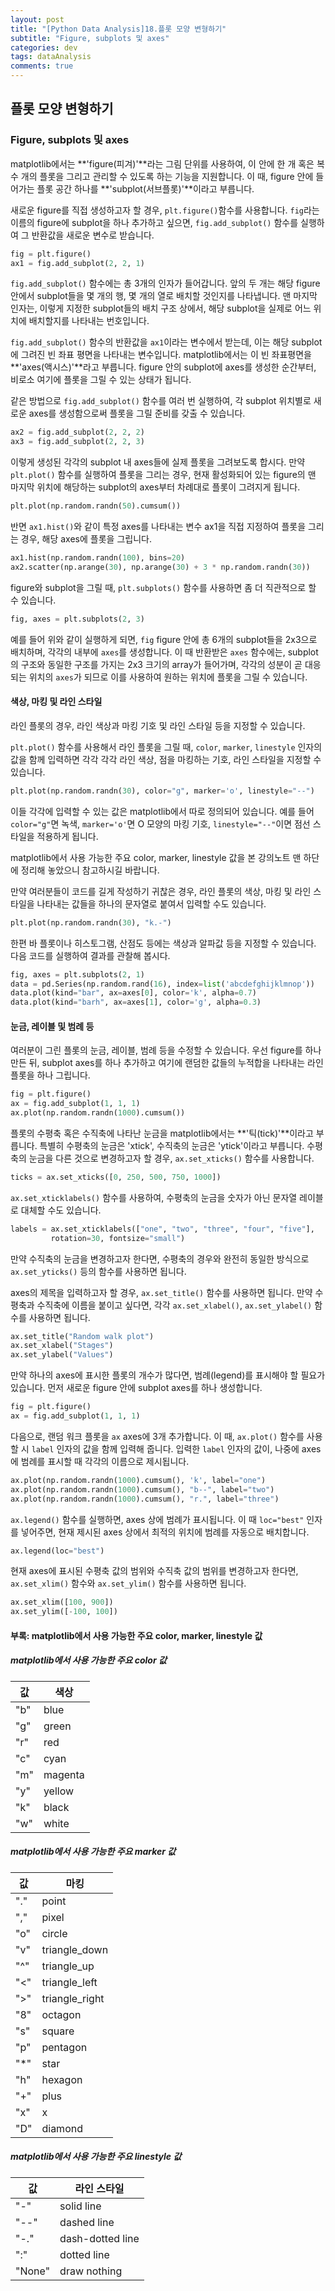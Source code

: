 ```yaml
---
layout: post
title: "[Python Data Analysis]18.플롯 모양 변형하기"
subtitle: "Figure, subplots 및 axes"
categories: dev
tags: dataAnalysis
comments: true
---
```


## 플롯 모양 변형하기

### Figure, subplots 및 axes

matplotlib에서는 **'figure(피겨)'**라는 그림 단위를 사용하여, 이 안에 한 개 혹은 복수 개의 플롯을 그리고 관리할 수 있도록 하는 기능을 지원합니다. 이 때, figure 안에 들어가는 플롯 공간 하나를 **'subplot(서브플롯)'**이라고 부릅니다.


새로운 figure를 직접 생성하고자 할 경우, `plt.figure()`함수를 사용합니다. `fig`라는 이름의 figure에 subplot을 하나 추가하고 싶으면, `fig.add_subplot()` 함수를 실행하여 그 반환값을 새로운 변수로 받습니다.

```python
fig = plt.figure()
ax1 = fig.add_subplot(2, 2, 1)
```

`fig.add_subplot()` 함수에는 총 3개의 인자가 들어갑니다. 앞의 두 개는 해당 figure 안에서 subplot들을 몇 개의 행, 몇 개의 열로 배치할 것인지를 나타냅니다. 맨 마지막 인자는, 이렇게 지정한 subplot들의 배치 구조 상에서, 해당 subplot을 실제로 어느 위치에 배치할지를 나타내는 번호입니다.


`fig.add_subplot()` 함수의 반환값을 `ax1`이라는 변수에서 받는데, 이는 해당 subplot에 그려진 빈 좌표 평면을 나타내는 변수입니다. matplotlib에서는 이 빈 좌표평면을 **'axes(액시스)'**라고 부릅니다. figure 안의 subplot에 axes를 생성한 순간부터, 비로소 여기에 플롯을 그릴 수 있는 상태가 됩니다.


같은 방법으로 `fig.add_subplot()` 함수를 여러 번 실행하여, 각 subplot 위치별로 새로운 axes를 생성함으로써 플롯을 그릴 준비를 갖출 수 있습니다.

```python
ax2 = fig.add_subplot(2, 2, 2)
ax3 = fig.add_subplot(2, 2, 3)
```

이렇게 생성된 각각의 subplot 내 axes들에 실제 플롯을 그려보도록 합시다. 만약 `plt.plot()` 함수를 실행하여 플롯을 그리는 경우, 현재 활성화되어 있는 figure의 맨 마지막 위치에 해당하는 subplot의 axes부터 차례대로 플롯이 그려지게 됩니다.

```python
plt.plot(np.random.randn(50).cumsum())
```

반면 `ax1.hist()`와 같이 특정 axes를 나타내는 변수 ax1을 직접 지정하여 플롯을 그리는 경우, 해당 axes에 플롯을 그립니다.

```python
ax1.hist(np.random.randn(100), bins=20)
ax2.scatter(np.arange(30), np.arange(30) + 3 * np.random.randn(30))
```

figure와 subplot을 그릴 때, `plt.subplots()` 함수를 사용하면 좀 더 직관적으로 할 수 있습니다.

```python
fig, axes = plt.subplots(2, 3)
```

예를 들어 위와 같이 실행하게 되면, `fig` figure 안에 총 6개의 subplot들을 2x3으로 배치하며, 각각의 내부에 `axes`를 생성합니다. 이 때 반환받은 `axes` 함수에는, subplot의 구조와 동일한 구조를 가지는 2x3 크기의 array가 들어가며, 각각의 성분이 곧 대응되는 위치의 `axes`가 되므로 이를 사용하여 원하는 위치에 플롯을 그릴 수 있습니다.


#### 색상, 마킹 및 라인 스타일

라인 플롯의 경우, 라인 색상과 마킹 기호 및 라인 스타일 등을 지정할 수 있습니다.


`plt.plot()` 함수를 사용해서 라인 플롯을 그릴 때, `color`, `marker`, `linestyle` 인자의 값을 함께 입력하면 각각 각각 라인 색상, 점을 마킹하는 기호, 라인 스타일을 지정할 수 있습니다.

```python
plt.plot(np.random.randn(30), color="g", marker='o', linestyle="--")
```

이들 각각에 입력할 수 있는 값은 matplotlib에서 따로 정의되어 있습니다. 예를 들어 `color="g"`면 녹색, `marker='o'`면 O 모양의 마킹 기호, `linestyle="--"`이면 점선 스타일을 적용하게 됩니다.


matplotlib에서 사용 가능한 주요 color, marker, linestyle 값을 본 강의노트 맨 하단에 정리해 놓았으니 참고하시길 바랍니다.


만약 여러분들이 코드를 길게 작성하기 귀찮은 경우, 라인 플롯의 색상, 마킹 및 라인 스타일을 나타내는 값들을 하나의 문자열로 붙여서 입력할 수도 있습니다.

```python
plt.plot(np.random.randn(30), "k.-")
```

한편 바 플롯이나 히스토그램, 산점도 등에는 색상과 알파값 등을 지정할 수 있습니다. 다음 코드를 실행하여 결과를 관찰해 봅시다.

```python
fig, axes = plt.subplots(2, 1)
data = pd.Series(np.random.rand(16), index=list('abcdefghijklmnop'))
data.plot(kind="bar", ax=axes[0], color='k', alpha=0.7)
data.plot(kind="barh", ax=axes[1], color='g', alpha=0.3)
```

#### 눈금, 레이블 및 범례 등

여러분이 그린 플롯의 눈금, 레이블, 범례 등을 수정할 수 있습니다. 우선 figure를 하나 만든 뒤, subplot axes를 하나 추가하고 여기에 랜덤한 값들의 누적합을 나타내는 라인 플롯을 하나 그립니다.

```python
fig = plt.figure()
ax = fig.add_subplot(1, 1, 1)
ax.plot(np.random.randn(1000).cumsum())
```

플롯의 수평축 혹은 수직축에 나타난 눈금을 matplotlib에서는 **'틱(tick)'**이라고 부릅니다. 특별히 수평축의 눈금은 'xtick', 수직축의 눈금은 'ytick'이라고 부릅니다. 수평축의 눈금을 다른 것으로 변경하고자 할 경우, `ax.set_xticks()` 함수를 사용합니다.

```python
ticks = ax.set_xticks([0, 250, 500, 750, 1000])
```

`ax.set_xticklabels()` 함수를 사용하여, 수평축의 눈금을 숫자가 아닌 문자열 레이블로 대체할 수도 있습니다.

```python
labels = ax.set_xticklabels(["one", "two", "three", "four", "five"],
         rotation=30, fontsize="small")
```

만약 수직축의 눈금을 변경하고자 한다면, 수평축의 경우와 완전히 동일한 방식으로 `ax.set_yticks()` 등의 함수를 사용하면 됩니다.


axes의 제목을 입력하고자 할 경우, `ax.set_title()` 함수를 사용하면 됩니다. 만약 수평축과 수직축에 이름을 붙이고 싶다면, 각각 `ax.set_xlabel()`, `ax.set_ylabel()` 함수를 사용하면 됩니다.

```python
ax.set_title("Random walk plot")
ax.set_xlabel("Stages")
ax.set_ylabel("Values")
```

만약 하나의 axes에 표시한 플롯의 개수가 많다면, 범례(legend)를 표시해야 할 필요가 있습니다. 먼저 새로운 figure 안에 subplot axes를 하나 생성합니다.

```python
fig = plt.figure()
ax = fig.add_subplot(1, 1, 1)
```

다음으로, 랜덤 워크 플롯을 `ax` axes에 3개 추가합니다. 이 때, `ax.plot()` 함수를 사용할 시 `label` 인자의 값을 함께 입력해 줍니다. 입력한 `label` 인자의 값이, 나중에 axes에 범례를 표시할 때 각각의 이름으로 제시됩니다.

```python
ax.plot(np.random.randn(1000).cumsum(), 'k', label="one")
ax.plot(np.random.randn(1000).cumsum(), "b--", label="two")
ax.plot(np.random.randn(1000).cumsum(), "r.", label="three")
```

`ax.legend()` 함수를 실행하면, axes 상에 범례가 표시됩니다. 이 때 `loc="best"` 인자를 넣어주면, 현재 제시된 axes 상에서 최적의 위치에 범례를 자동으로 배치합니다.

```python
ax.legend(loc="best")
```

현재 axes에 표시된 수평축 값의 범위와 수직축 값의 범위를 변경하고자 한다면, `ax.set_xlim()` 함수와 `ax.set_ylim()` 함수를 사용하면 됩니다.

```python
ax.set_xlim([100, 900])
ax.set_ylim([-100, 100])
```

#### 부록: matplotlib에서 사용 가능한 주요 color, marker, linestyle 값

##### matplotlib에서 사용 가능한 주요 color 값
| 값   | 색상    |
| ---- | ------- |
| "b"  | blue    |
| "g"  | green   |
| "r"  | red     |
| "c"  | cyan    |
| "m"  | magenta |
| "y"  | yellow  |
| "k"  | black   |
| "w"  | white   |

##### matplotlib에서 사용 가능한 주요 marker 값
| 값   | 마킹           |
| ---- | -------------- |
| "."  | point          |
| ","  | pixel          |
| "o"  | circle         |
| "v"  | triangle_down  |
| "^"  | triangle_up    |
| "<"  | triangle_left  |
| ">"  | triangle_right |
| "8"  | octagon        |
| "s"  | square         |
| "p"  | pentagon       |
| "*"  | star           |
| "h"  | hexagon        |
| "+"  | plus           |
| "x"  | x              |
| "D"  | diamond        |

##### matplotlib에서 사용 가능한 주요 linestyle 값
| 값     | 라인 스타일      |
| ------ | ---------------- |
| "-"    | solid line       |
| "--"   | dashed line      |
| "-."   | dash-dotted line |
| ":"    | dotted line      |
| "None" | draw nothing     |